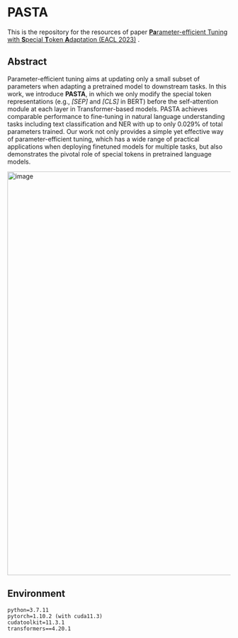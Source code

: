 # PASTA
This is the repository for the resources of paper [**Pa**rameter-efficient Tuning with **S**pecial **T**oken **A**daptation (EACL 2023)](https://arxiv.org/abs/2210.04382) . 

## Abstract
Parameter-efficient tuning aims at updating only a small subset of parameters when adapting a pretrained model to downstream tasks. In this work, we introduce **PASTA**, in which we only modify the special token representations (e.g., *[SEP]* and *[CLS]* in BERT) before the self-attention module at each layer in Transformer-based models. PASTA achieves comparable performance to fine-tuning in natural language understanding tasks including text classification and NER with up to only 0.029% of total parameters trained. Our work not only provides a simple yet effective way of parameter-efficient tuning, which has a wide range of practical applications when deploying finetuned models for multiple tasks, but also demonstrates the pivotal role of special tokens in pretrained language models.

<img width="912" alt="image" src="https://user-images.githubusercontent.com/79353358/194789309-f4991392-5d9b-4786-8463-636797028ca3.png">

## Environment
```
python=3.7.11
pytorch=1.10.2 (with cuda11.3)
cudatoolkit=11.3.1
transformers==4.20.1
```


